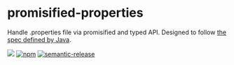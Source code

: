 # promisified-properties

Handle .properties file via promisified and typed API. Designed to follow [the spec defined by Java](https://docs.oracle.com/en/java/javase/11/docs/api/java.base/java/util/Properties.html).

![](https://github.com/KengoTODA/promisified-properties/workflows/.github/workflows/build.yml/badge.svg)
[![npm](https://badgen.net/npm/v/promisified-properties)](https://www.npmjs.com/package/promisified-properties)
[![semantic-release](https://img.shields.io/badge/%20%20%F0%9F%93%A6%F0%9F%9A%80-semantic--release-e10079.svg)](https://github.com/semantic-release/semantic-release)
